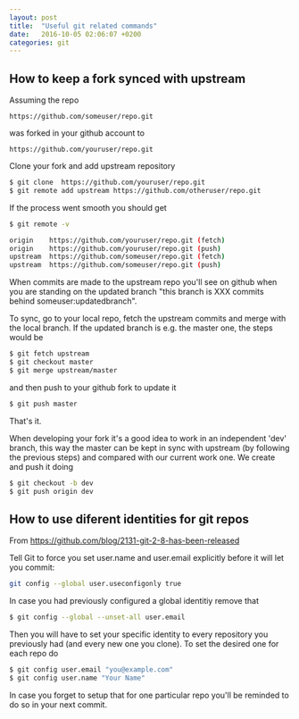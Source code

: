 ```yaml
---
layout: post
title:  "Useful git related commands"
date:   2016-10-05 02:06:07 +0200
categories: git
---
```


## How to keep a fork synced with upstream


Assuming the repo 
```
https://github.com/someuser/repo.git
```
was forked in your github account to 
```
https://github.com/youruser/repo.git
```

Clone your fork and add upstream repository

```bash
$ git clone  https://github.com/youruser/repo.git
$ git remote add upstream https://github.com/otheruser/repo.git
```

If the process went smooth you should get

```bash
$ git remote -v

origin    https://github.com/youruser/repo.git (fetch)
origin    https://github.com/youruser/repo.git (push)
upstream  https://github.com/someuser/repo.git (fetch)
upstream  https://github.com/someuser/repo.git (push)
```


When commits are made to the upstream repo you'll see on github when you are standing on the updated branch
"this branch is XXX commits behind someuser:updatedbranch".

To sync, go to your local repo, fetch the upstream commits and merge with the local branch. If the updated
branch is e.g. the master one, the steps would be

```bash
$ git fetch upstream
$ git checkout master
$ git merge upstream/master
```

and then push to your github fork to update it

```bash
$ git push master
```

That's it.


When developing your fork it's a good idea to work in an independent 'dev' branch,
this way the master can be kept in sync with upstream (by following the previous steps) and 
compared with our current work one.
We create and push it doing

```bash
$ git checkout -b dev
$ git push origin dev
```


## How to use diferent identities for git repos

From https://github.com/blog/2131-git-2-8-has-been-released


Tell Git to force you set user.name and user.email explicitly before it will let you commit:

```bash
git config --global user.useconfigonly true
```

In case you had previously configured a global identitiy remove that

```bash
$ git config --global --unset-all user.email
```

Then you will have to set your specific identity to every repository you previously had
(and every new one you clone).
To set the desired one for each repo do

```bash
$ git config user.email "you@example.com"
$ git config user.name "Your Name"
```

In case you forget to setup that for one particular repo you'll be reminded to do so in your next commit.


